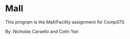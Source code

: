 # Mall

This program is the Mall/Facility assignment for Comp373.

By:  Nicholas Carsello and Colin Yan
